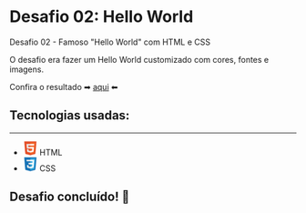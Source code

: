 # Desafio 02: Hello World

Desafio 02 - Famoso "Hello World" com HTML e CSS

O desafio era fazer um Hello World customizado com cores, fontes e imagens.

Confira o resultado ➡ <a href="#">aqui</a> ⬅
## Tecnologias usadas:
---
- <img src="./assets/img/HTML.svg" alt="html" width="25"/> HTML
- <img src="./assets/img/CSS.svg" alt="html" width="25"/> CSS

## Desafio concluído! 🚀
